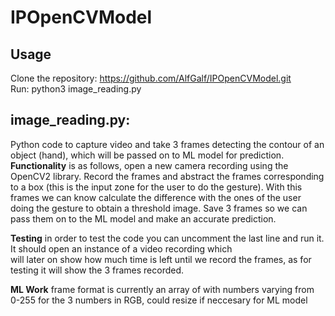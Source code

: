 # IPOpenCVModel

## Usage
Clone the repository: https://github.com/AlfGalf/IPOpenCVModel.git  
Run: python3 image_reading.py


## **image_reading.py:**   
Python code to capture video and take 3 frames detecting the contour of an object (hand), which will be passed on to ML model for prediction.      
**Functionality** is as follows, open a new camera recording using the OpenCV2 library. Record the frames and abstract the frames corresponding to a box (this is the input zone for the user to do the gesture). With this frames we can know calculate the difference with the ones of  the user doing the gesture to obtain a threshold image. Save 3 frames so we can pass them on to the ML model and make an accurate prediction.

**Testing** in order to test the code you can uncomment the last line and run it. It should open an instance of a video recording which  
will later on show how much time is left until we record the frames, as for testing it will show the 3 frames recorded.  

**ML Work** frame format is currently an array of with numbers varying from 0-255 for the 3 numbers in RGB, could resize if neccesary for ML model





